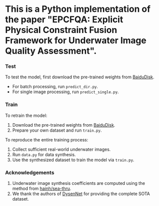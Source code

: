 # This is a Python implementation of the paper "EPCFQA: Explicit Physical Constraint Fusion Framework for Underwater Image Quality Assessment".

### Test
To test the model, first download the pre-trained weights from [BaiduDisk](https://pan.baidu.com/s/1q7Je2b3yK8An8-XSOhVdfA?pwd=0221).  
- For batch processing, run `predict_dir.py`.  
- For single image processing, run `predict_single.py`.  

### Train
To retrain the model:  
1. Download the pre-trained weights from [BaiduDisk](https://pan.baidu.com/s/1q7Je2b3yK8An8-XSOhVdfA?pwd=0221).  
2. Prepare your own dataset and run `train.py`.  

To reproduce the entire training process:  
1. Collect sufficient real-world underwater images.  
2. Run `data.py` for data synthesis.  
3. Use the synthesized dataset to train the model via `train.py`.  

### Acknowledgements
1. Underwater image synthesis coefficients are computed using the method from [hainh/sea-thru](https://github.com/hainh/sea-thru).  
2. We thank the authors of [DysenNet](https://ieeexplore.ieee.org/abstract/document/10852362) for providing the complete SOTA dataset.
